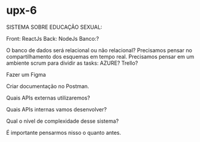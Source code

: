 # upx-6

SISTEMA SOBRE EDUCAÇÃO SEXUAL:

Front: ReactJs
Back: NodeJs
Banco:? 

O banco de dados será relacional ou não relacional?
Precisamos pensar no compartilhamento dos esquemas em tempo real.
Precisamos pensar em um ambiente scrum para dividir as tasks: AZURE? Trello?

Fazer um Figma

Criar documentação no Postman.

Quais APIs externas utilizaremos?

Quais APIs internas vamos desenvolver?


Qual o nível de complexidade desse sistema?


É importante pensarmos nisso o quanto antes.


